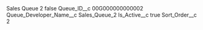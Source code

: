 <?xml version="1.0" encoding="UTF-8"?>
<CustomMetadata xmlns="http://soap.sforce.com/2006/04/metadata" xmlns:xsi="http://www.w3.org/2001/XMLSchema-instance" xmlns:xsd="http://www.w3.org/2001/XMLSchema">
    <label>Sales Queue 2</label>
    <protected>false</protected>
    <values>
        <field>Queue_ID__c</field>
        <value xsi:type="xsd:string">00G000000000002</value>
    </values>
    <values>
        <field>Queue_Developer_Name__c</field>
        <value xsi:type="xsd:string">Sales_Queue_2</value>
    </values>
    <values>
        <field>Is_Active__c</field>
        <value xsi:type="xsd:boolean">true</value>
    </values>
    <values>
        <field>Sort_Order__c</field>
        <value xsi:type="xsd:double">2</value>
    </values>
</CustomMetadata>